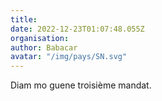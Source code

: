 ```yaml
---
title: 
date: 2022-12-23T01:07:48.055Z
organisation: 
author: Babacar 
avatar: "/img/pays/SN.svg"
---
```


Diam mo guene troisième mandat. 